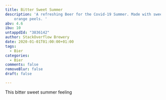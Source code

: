 ```yaml
---
title: Bitter Sweet Summer
description: 'A refreshing Beer for the Covid-19 Summer. Made with sweet and bitter
    orange peels. '
abv: 4.6
ibu: 10
untappdId: "3836142"
author: StackOverflow Brewery
date: 2020-01-01T01:00:00+01:00
tags:
  - Bier
categories:
  - Bier
comments: false
removeBlur: false
draft: false

---
```

This bitter sweet summer feeling